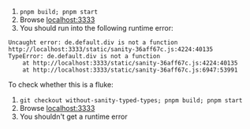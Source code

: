 1. `pnpm build; pnpm start`
2. Browse [localhost:3333](localhost:3333)
3. You should run into the following runtime error:

```
Uncaught error: de.default.div is not a function
http://localhost:3333/static/sanity-36aff67c.js:4224:40135
TypeError: de.default.div is not a function
    at http://localhost:3333/static/sanity-36aff67c.js:4224:40135
    at http://localhost:3333/static/sanity-36aff67c.js:6947:53991
```

To check whether this is a fluke:
1. `git checkout without-sanity-typed-types; pnpm build; pnpm start`
2. Browse [localhost:3333](localhost:3333)
3. You shouldn't get a runtime error
